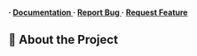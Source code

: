 <h4> <span> · </span> <a href="https://github.com/ArsalanTheCoder/ArsalanTheCoder/blob/master/README.md"> Documentation </a> <span> · </span> <a href="https://github.com/ArsalanTheCoder/ArsalanTheCoder/issues"> Report Bug </a> <span> · </span> <a href="https://github.com/ArsalanTheCoder/ArsalanTheCoder/issues"> Request Feature </a> </h4>


## :star2: About the Project
